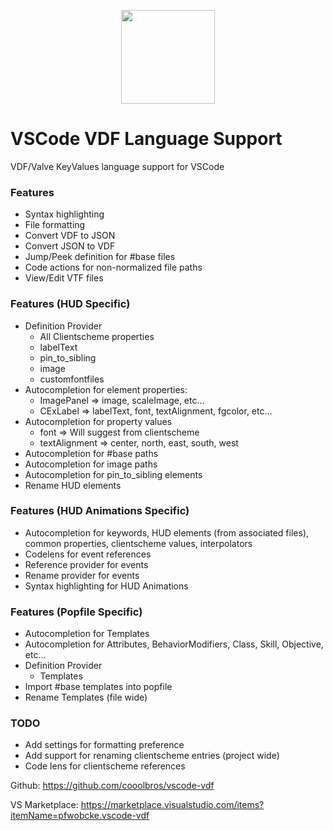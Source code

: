 <p align="center"><img src="https://raw.githubusercontent.com/cooolbros/vscode-vdf/main/icon.png" width="150"></p>

# VSCode VDF Language Support

VDF/Valve KeyValues language support for VSCode

### Features
 - Syntax highlighting
 - File formatting
 - Convert VDF to JSON
 - Convert JSON to VDF
 - Jump/Peek definition for #base files
 - Code actions for non-normalized file paths
 - View/Edit VTF files

### Features (HUD Specific)
 - Definition Provider
    - All Clientscheme properties
    - labelText
    - pin_to_sibling
    - image
    - customfontfiles
 - Autocompletion for element properties:
    - ImagePanel => image, scaleImage, etc...
    - CExLabel => labelText, font, textAlignment, fgcolor, etc...
 - Autocompletion for property values
    - font => Will suggest from clientscheme
    - textAlignment => center, north, east, south, west
 - Autocompletion for #base paths
 - Autocompletion for image paths
 - Autocompletion for pin_to_sibling elements
 - Rename HUD elements

### Features (HUD Animations Specific)
 - Autocompletion for keywords, HUD elements (from associated files), common properties, clientscheme values, interpolators
 - Codelens for event references
 - Reference provider for events
 - Rename provider for events
 - Syntax highlighting for HUD Animations

### Features (Popfile Specific)
 - Autocompletion for Templates
 - Autocompletion for Attributes, BehaviorModifiers, Class, Skill, Objective, etc...
 - Definition Provider
   - Templates
 - Import #base templates into popfile
 - Rename Templates (file wide)

### TODO
 - Add settings for formatting preference
 - Add support for renaming clientscheme entries (project wide)
 - Code lens for clientscheme references

Github: https://github.com/cooolbros/vscode-vdf

VS Marketplace: https://marketplace.visualstudio.com/items?itemName=pfwobcke.vscode-vdf
